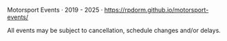 Motorsport Events · 2019 - 2025 · https://rpdorm.github.io/motorsport-events/

All events may be subject to cancellation, schedule changes and/or delays.